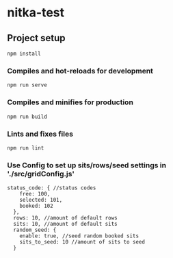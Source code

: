 # nitka-test

## Project setup
```
npm install
```

### Compiles and hot-reloads for development
```
npm run serve
```

### Compiles and minifies for production
```
npm run build
```

### Lints and fixes files
```
npm run lint
```
### Use Config to set up sits/rows/seed settings in './src/gridConfig.js'

```
status_code: { //status codes
    free: 100,
    selected: 101,
    booked: 102
  },
  rows: 10, //amount of default rows
  sits: 10, //amount of default sits
  random_seed: {
    enable: true, //seed random booked sits
    sits_to_seed: 10 //amount of sits to seed
  }

```
